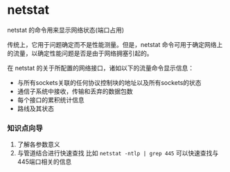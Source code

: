 # netstat

netstat 的命令用来显示网络状态(端口占用)

传统上，它用于问题确定而不是性能测量。但是，netstat 命令可用于确定网络上的流量，以确定性能问题是否是由于网络拥塞引起的。

在 netstat 的关于所配置的网络接口，诸如以下的流量命令显示信息：
- 与所有sockets关联的任何协议控制块的地址以及所有sockets的状态
- 通信子系统中接收，传输和丢弃的数据包数
- 每个接口的累积统计信息
- 路线及其状态

### 知识点向导
1. 了解各参数意义
2. 与管道结合进行快速查找
    比如 `netstat -ntlp | grep 445` 可以快速查找与445端口相关的信息
